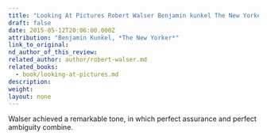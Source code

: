 ```yaml
---
title: "Looking At Pictures Robert Walser Benjamin kunkel The New Yorker"
draft: false
date: 2015-05-12T20:06:00.000Z
attribution: "Benjamin Kunkel, *The New Yorker*"
link_to_original:
nd_author_of_this_review:
related_author: author/robert-walser.md
related_books:
  - book/looking-at-pictures.md
description:
weight:
layout: none
---
```

Walser achieved a remarkable tone, in which perfect assurance and perfect ambiguity combine.

